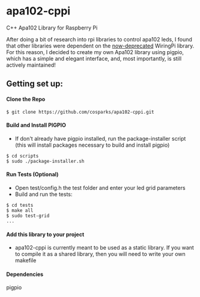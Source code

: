 # apa102-cppi
C++ Apa102 Library for Raspberry Pi

After doing a bit of research into rpi libraries to control apa102 leds, I found that other libraries were dependent on the [now-deprecated](https://hackaday.com/2019/09/18/wiringpi-library-to-be-deprecated/) WiringPi library.  For this reason, I decided to create my own Apa102 library using pigpio, which has a simple and elegant interface, and, most importantly, is still actively maintained!

## Getting set up:
#### Clone the Repo
```
$ git clone https://github.com/cosparks/apa102-cppi.git
```
#### Build and Install PIGPIO
* If don't already have pigpio installed, run the package-installer script (this will install packages necessary to build and install pigpio)
```
$ cd scripts
$ sudo ./package-installer.sh
```
#### Run Tests (Optional)
* Open test/config.h the test folder and enter your led grid parameters
* Build and run the tests:
```
$ cd tests
$ make all
$ sudo test-grid
...
```
#### Add this library to your project
* apa102-cppi is currently meant to be used as a static library.  If you want to compile it as a shared library, then you will need to write your own makefile

#### Dependencies
pigpio
